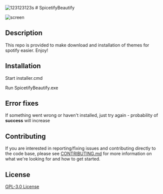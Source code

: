 ![123123123s](https://user-images.githubusercontent.com/72037566/111373788-3eb0fb80-8694-11eb-94b8-d266ba8e9c58.png) # SpicetifyBeautify

![screen](https://user-images.githubusercontent.com/47676479/111206716-a39b2180-85c0-11eb-8cb1-902e2a5b3641.png)

## Description

This repo is provided to make download and installation of themes for spotify easier. Enjoy!

## Installation

Start installer.cmd

Run SpicetifyBeautify.exe

## Error fixes

If something went wrong or haven't installed, just try again - probability of **success** will increase

## Contributing

If you are interested in reporting/fixing issues and contributing directly to the code base, please see [CONTRIBUTING.md](https://github.com/RALFIYKA/SpicetifyBeautify/blob/main/CONTRIBUTING.md) for more information on what we're looking for and how to get started.

## License

[GPL-3.0 License](https://github.com/RALFIYKA/Spicetify-themes-app/blob/main/LICENSE)

